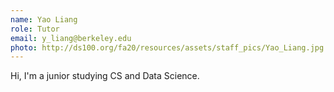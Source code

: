 ```yaml
---
name: Yao Liang
role: Tutor
email: y_liang@berkeley.edu
photo: http://ds100.org/fa20/resources/assets/staff_pics/Yao_Liang.jpg
---
```


Hi, I'm a junior studying CS and Data Science.
